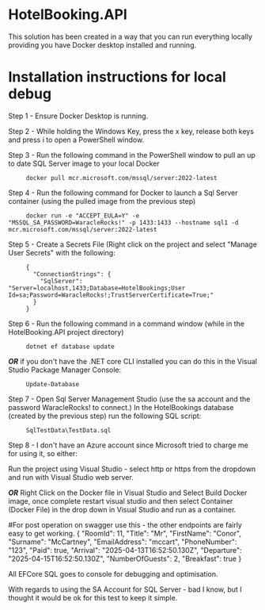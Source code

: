 # HotelBooking.API

This solution has been created in a way that you can run everything locally providing you have Docker desktop installed and running.

# Installation instructions for local debug

Step 1 - Ensure Docker Desktop is running.

Step 2 - While holding the Windows Key, press the x key, release both keys and press i to open a PowerShell window.

Step 3 - Run the following command in the PowerShell window to pull an up to date SQL Server image to your local Docker
         
         docker pull mcr.microsoft.com/mssql/server:2022-latest

Step 4 - Run the following command for Docker to launch a Sql Server container (using the pulled image from the previous step)
         
         docker run -e "ACCEPT_EULA=Y" -e "MSSQL_SA_PASSWORD=WaracleRocks!" -p 1433:1433 --hostname sql1 -d mcr.microsoft.com/mssql/server:2022-latest

Step 5 - Create a Secrets File (Right click on the project and select "Manage User Secrets" with the following:

         {
           "ConnectionStrings": {
             "SqlServer": "Server=localhost,1433;Database=HotelBookings;User Id=sa;Password=WaracleRocks!;TrustServerCertificate=True;"
           }
         }

Step 6 - Run the following command in a command window (while in the HotelBooking.API project directory)
  
         dotnet ef database update 

***OR*** if you don't have the .NET core CLI installed you can do this in the Visual Studio Package Manager Console: 

         Update-Database

Step 7 - Open Sql Server Management Studio (use the sa account and the password WaracleRocks! to connect.) In the HotelBookings database (created by 
         the previous step) run the following SQL script:
  
         SqlTestData\TestData.sql

Step 8 - I don't have an Azure account since Microsoft tried to charge me for using it, so either: 
         
Run the project using Visual Studio - select http or https from the dropdown and run with Visual Studio web server.
  
***OR*** Right Click on the Docker file in Visual Studio and Select Build Docker image, once complete restart visual studio and then select 
Container (Docker File) in the drop down in Visual Studio and run as a container.
   
#For post operation on swagger use this - the other endpoints are fairly easy to get working.
{
  "RoomId": 11,
  "Title": "Mr",
  "FirstName": "Conor",
  "Surname": "McCartney",
  "EmailAddress": "mccart",
  "PhoneNumber": "123",
  "Paid": true,
  "Arrival": "2025-04-13T16:52:50.130Z",
  "Departure": "2025-04-15T16:52:50.130Z",
  "NumberOfGuests": 2,
  "Breakfast": true
}

All EFCore SQL goes to console for debugging and optimisation.  

With regards to using the SA Account for SQL Server - bad I know, but I thought it would be ok for this test to keep it simple.

